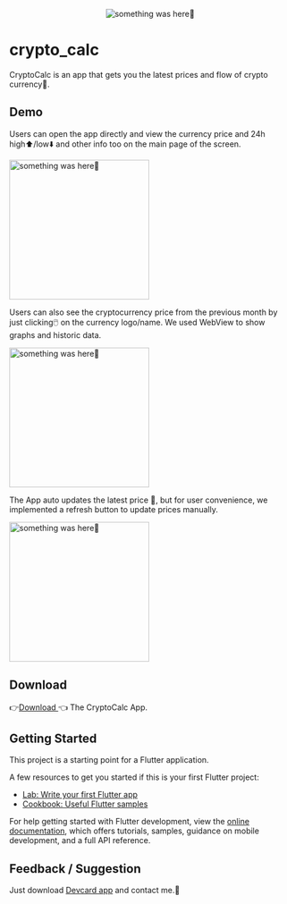 <p align="center">
    <img src="https://user-images.githubusercontent.com/115228605/204976097-c13a2454-b633-4fd8-bd9e-f9da1f2e368f.png" alt="something was here🤔">
</p>

# crypto_calc

CryptoCalc is an app that gets you the latest prices and flow of crypto currency💸.

## Demo

Users can open the app directly and view the currency price and 24h high⬆️/low⬇️ and other info too on the main page of the screen.
 


<p> 
    <img width="250" src="https://user-images.githubusercontent.com/115228605/204976244-30c28422-6f02-48a8-8cc3-6c75270414ce.jpeg" alt="something was here🤔">
</p>


Users can also see the cryptocurrency price from the previous month by just clicking🖱️ on the currency logo/name. We used WebView to show graphs and historic data.


<p> 
    <img width="250" src="https://user-images.githubusercontent.com/115228605/204978288-85e1c395-da05-41b0-9b8d-75b26de3b862.gif" alt="something was here🤔">
</p>



The App auto updates the latest price 👾, but for user convenience, we implemented a refresh button to update prices manually.

<p> 
    <img width="250" src="https://user-images.githubusercontent.com/115228605/204976432-1aae081d-1835-4ee5-a0b1-a2c9693ec2c7.gif" alt="something was here🤔">
</p>


## Download

👉[Download ](https://drive.google.com/file/d/1szNnDQolXhKqFkskQPg6W_ZMVraoiCBh/view?usp=sharing)👈 The CryptoCalc App.

## Getting Started

This project is a starting point for a Flutter application.

A few resources to get you started if this is your first Flutter project:

- [Lab: Write your first Flutter app](https://docs.flutter.dev/get-started/codelab)
- [Cookbook: Useful Flutter samples](https://docs.flutter.dev/cookbook)

For help getting started with Flutter development, view the
[online documentation](https://docs.flutter.dev/), which offers tutorials,
samples, guidance on mobile development, and a full API reference.

## Feedback / Suggestion

Just download [Devcard app](https://github.com/Priyank-Bhagat/dev_card/raw/master/build/app/outputs/flutter-apk/app-release.apk) and contact me.🤗
